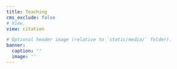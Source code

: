```yaml
---
title: Teaching
cms_exclude: false
# View.
view: citation

# Optional header image (relative to `static/media/` folder).
banner:
  caption: ''
  image: ''
---
```


